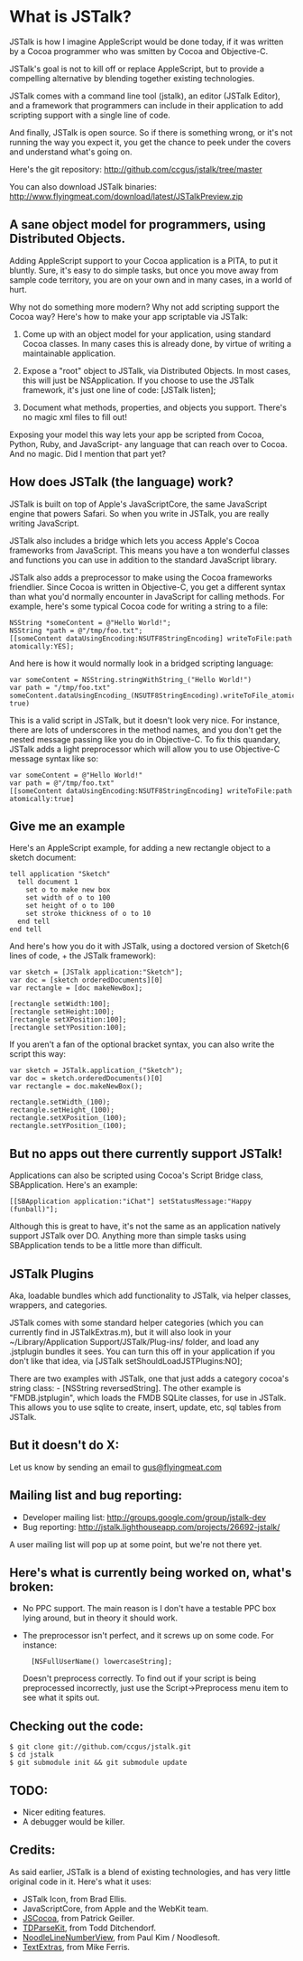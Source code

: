 What is JSTalk?
===============

JSTalk is how I imagine AppleScript would be done today, if it was written by a Cocoa programmer who was smitten by Cocoa and Objective-C.

JSTalk's goal is not to kill off or replace AppleScript, but to provide a compelling alternative by blending together existing technologies.

JSTalk comes with a command line tool (jstalk), an editor (JSTalk Editor), and a framework that programmers can include in their application to add scripting support with a single line of code.

And finally, JSTalk is open source. So if there is something wrong, or it's not running the way you expect it, you get the chance to peek under the covers and understand what's going on.

Here's the git repository: <http://github.com/ccgus/jstalk/tree/master>

You can also download JSTalk binaries: <http://www.flyingmeat.com/download/latest/JSTalkPreview.zip>



A sane object model for programmers, using Distributed Objects.
---------------------------------------------------------------

Adding AppleScript support to your Cocoa application is a PITA, to put it bluntly. Sure, it's easy to do simple tasks, but once you move away from sample code territory, you are on your own and in many cases, in a world of hurt.

Why not do something more modern? Why not add scripting support the Cocoa way? Here's how to make your app scriptable via JSTalk:

1. Come up with an object model for your application, using standard Cocoa classes. In many cases this is already done, by virtue of writing a maintainable application.

2. Expose a "root" object to JSTalk, via Distributed Objects. In most cases, this will just be NSApplication. If you choose to use the JSTalk framework, it's just one line of code: [JSTalk listen];

3. Document what methods, properties, and objects you support. There's no magic xml files to fill out!

Exposing your model this way lets your app be scripted from Cocoa, Python, Ruby, and JavaScript- any language that can reach over to Cocoa. And no magic. Did I mention that part yet?



How does JSTalk (the language) work?
------------------------------------

JSTalk is built on top of Apple's JavaScriptCore, the same JavaScript engine that powers Safari. So when you write in JSTalk, you are really writing JavaScript.

JSTalk also includes a bridge which lets you access Apple's Cocoa frameworks from JavaScript. This means you have a ton wonderful classes and functions you can use in addition to the standard JavaScript library.

JSTalk also adds a preprocessor to make using the Cocoa frameworks friendlier. Since Cocoa is written in Objective-C, you get a different syntax than what you'd normally encounter in JavaScript for calling methods. For example, here's some typical Cocoa code for writing a string to a file:

    NSString *someContent = @"Hello World!";
    NSString *path = @"/tmp/foo.txt";
    [[someContent dataUsingEncoding:NSUTF8StringEncoding] writeToFile:path atomically:YES];

And here is how it would normally look in a bridged scripting language:

    var someContent = NSString.stringWithString_("Hello World!")
    var path = "/tmp/foo.txt"
    someContent.dataUsingEncoding_(NSUTF8StringEncoding).writeToFile_atomically_(path, true)

This is a valid script in JSTalk, but it doesn't look very nice. For instance, there are lots of underscores in the method names, and you don't get the nested message passing like you do in Objective-C. To fix this quandary, JSTalk adds a light preprocessor which will allow you to use Objective-C message syntax like so:

    var someContent = @"Hello World!"
    var path = @"/tmp/foo.txt"
    [[someContent dataUsingEncoding:NSUTF8StringEncoding] writeToFile:path atomically:true]



Give me an example
------------------

Here's an AppleScript example, for adding a new rectangle object to a sketch document:

    tell application "Sketch"
      tell document 1
        set o to make new box
        set width of o to 100
        set height of o to 100
        set stroke thickness of o to 10
      end tell
    end tell

And here's how you do it with JSTalk, using a doctored version of Sketch(6 lines of code, + the JSTalk framework):

    var sketch = [JSTalk application:"Sketch"];
    var doc = [sketch orderedDocuments][0]
    var rectangle = [doc makeNewBox];
    
    [rectangle setWidth:100];
    [rectangle setHeight:100];
    [rectangle setXPosition:100];
    [rectangle setYPosition:100];


If you aren't a fan of the optional bracket syntax, you can also write the script this way:

    var sketch = JSTalk.application_("Sketch");
    var doc = sketch.orderedDocuments()[0]
    var rectangle = doc.makeNewBox();
    
    rectangle.setWidth_(100);
    rectangle.setHeight_(100);
    rectangle.setXPosition_(100);
    rectangle.setYPosition_(100);



But no apps out there currently support JSTalk!
-----------------------------------------------

Applications can also be scripted using Cocoa's Script Bridge class, SBApplication. Here's an example:

    [[SBApplication application:"iChat"] setStatusMessage:"Happy (funball)"];

Although this is great to have, it's not the same as an application natively support JSTalk over DO. Anything more than simple tasks using SBApplication tends to be a little more than difficult.



JSTalk Plugins
--------------

Aka, loadable bundles which add functionality to JSTalk, via helper classes, wrappers, and categories.

JSTalk comes with some standard helper categories (which you can currently find in JSTalkExtras.m), but it will also look in your ~/Library/Application Support/JSTalk/Plug-ins/ folder, and load any .jstplugin bundles it sees. You can turn this off in your application if you don't like that idea, via [JSTalk setShouldLoadJSTPlugins:NO];

There are two examples with JSTalk, one that just adds a category cocoa's string class: - [NSString reversedString]. The other example is "FMDB.jstplugin", which loads the FMDB SQLite classes, for use in JSTalk. This allows you to use sqlite to create, insert, update, etc, sql tables from JSTalk.



But it doesn't do X:
--------------------

Let us know by sending an email to <gus@flyingmeat.com>



Mailing list and bug reporting:
-------------------------------

- Developer mailing list: <http://groups.google.com/group/jstalk-dev>
- Bug reporting: <http://jstalk.lighthouseapp.com/projects/26692-jstalk/>

A user mailing list will pop up at some point, but we're not there yet.



Here's what is currently being worked on, what's broken:
--------------------------------------------------------

- No PPC support. The main reason is I don't have a testable PPC box lying around, but in theory it should work.
- The preprocessor isn't perfect, and it screws up on some code. For instance:

        [NSFullUserName() lowercaseString];

  Doesn't preprocess correctly. To find out if your script is being preprocessed incorrectly, just use the Script->Preprocess menu item to see what it spits out.



Checking out the code:
----------------------
	$ git clone git://github.com/ccgus/jstalk.git
	$ cd jstalk
	$ git submodule init && git submodule update



TODO:
-----

- Nicer editing features.
- A debugger would be killer.



Credits:
--------

As said earlier, JSTalk is a blend of existing technologies, and has very little original code in it. Here's what it uses:

- JSTalk Icon, from Brad Ellis.
- JavaScriptCore, from Apple and the WebKit team.
- [JSCocoa](http://inexdo.com/JSCocoa), from Patrick Geiller.
- [TDParseKit](http://ditchnet.org/tdparsekit/), from Todd Ditchendorf.
- [NoodleLineNumberView](http://www.noodlesoft.com/blog/2008/10/05/displaying-line-numbers-with-nstextview/), from Paul Kim / Noodlesoft.
- [TextExtras](http://www.lorax.com/FreeStuff/TextExtras.html), from Mike Ferris.
